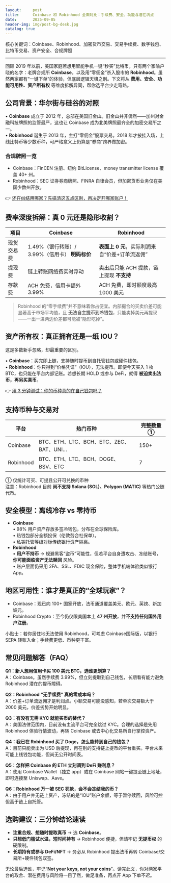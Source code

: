 ```yaml
---
layout:     post
title:      Coinbase 和 Robinhood 全面对比：手续费、安全、功能与潜在坑点
date:       2025-09-05
header-img: img/post-bg-desk.jpg
catalog: true
---
```


核心关键词：Coinbase、Robinhood、加密货币交易、交易手续费、数字钱包、比特币交易、资产安全、合规牌照

---

回顾 2019 年以前，美国家庭若想用智能手机一键“秒买”比特币，只有两个家喻户晓的名字：老牌合规所 **Coinbase**，以及用“零佣金”杀入股市的 **Robinhood**。虽然两家都有“一键下单”的体验，但底层逻辑天壤之别。下文将从 **费用、安全、功能可用性、资产所有权** 等维度拆解异同，帮你选平台少走弯路。

## 公司背景：华尔街与硅谷的对照

• **Coinbase** 成立于 2012 年，总部在美国旧金山。旧金山并非偶然——加州对金融科技牌照的监管最严，这也让 Coinbase 成为北美牌照最齐全的加密交易所之一。  
• **Robinhood** 诞生于 2013 年，主打“零佣金”股票交易。2018 年才披挂入场，上线比特币等少数币种，可严格意义上仍算是“券商”跨界做加密。

### 合规牌照一览
- Coinbase：FinCEN 注册、纽约 BitLicense、money transmitter license 覆盖 40+ 州。  
- Robinhood：SEC 证券券商牌照、FINRA 自律会员，但加密货币业务仅在美国少数州开放。

👉 [还在纠结用哪家？先搞清这五点区别，再决定开哪家账户！](https://okxdog.com/)

## 费率深度拆解：真 0 元还是隐形收割？

| 项目 | Coinbase | Robinhood |
| --- | --- | --- |
| 现货交易费 | 1.49%（银行转账）/ 3.99%（信用卡）  **明码标价** | **表面上 0 元**，实际利润来自“价差+订单流返佣” |
| 提现费 | 链上转账网络费实时浮动 | 卖出后只能 ACH 提款，链上提现 **不支持** |
| 存款费 | ACH 免费，信用卡额外 3.99% | ACH 免费，即时额度最高 1000 美元 |

> Robinhood 的“零手续费”并不意味着你占便宜。内部撮合的买卖价差可能显著高于市场平均值，且 **无法自主提币到冷钱包**，只能卖掉美元再提现——一出一进两边价差都可能被“隐形吃掉”。

## 资产所有权：真正拥有还是一纸 IOU？

这是多数新手忽略，却最重要的区别。

• **Coinbase**：买完即上链，支持随时提币到自托管钱包或硬件钱包。  
• **Robinhood**：你只得到“价格凭证”（IOU），无法提币。即便今天买入 1 枚 BTC，也只能在平台内部记账。若想长期 HOLD 或参与 DeFi，就得 **被迫卖出法币，再另买真币**。

👉 [用 3 分钟测试：你的币种真的在自己钱包吗？](https://okxdog.com/)

## 支持币种与交易对

| 平台 | 热门币种 | 完整数量① |
| --- | --- | --- |
| Coinbase | BTC、ETH、LTC、BCH、ETC、ZEC、BAT、UNI… | 150+ |
| Robinhood | BTC、ETH、LTC、BCH、DOGE、BSV、ETC | 7 |

① 仅统计可买、可提且公开可兑换的币种  
注意：Robinhood 目前 **尚不支持 Solana (SOL)、Polygon (MATIC)** 等热门公链代币。

## 安全模型：离线冷存 vs 零持币

- **Coinbase**  
  • 98% 用户资产存放多签冷钱包，分布在全球保险库。  
  • 热钱包部分全额投保（伦敦劳合社保单）。  
  • 私钥托管等级对标传统银行资产隔离。  
- **Robinhood**  
  • **用户不持币** → 规避黑客“盗币”可能性，但若平台自身遭攻击、冻结账号， **你可能面临资产无法赎回** 风险。  
  • 账户层面仍采用 2FA、SSL、FDIC 现金保险，整体手机端体验类似银行 App。

## 地区可用性：谁才是真正的“全球玩家”？

- Coinbase：现已向 100+ 国家开放，法币通道覆盖美元、欧元、英镑、新加坡元。  
- Robinhood Crypto：至今仍仅限美国本土 **47 州开放**，并**不支持任何国外用户注册**。

小贴士：若你居住地无法使用 Robinhood，可考虑 Coinbase国际版，以银行 SEPA 转账入金；手续费更低、币种更丰富。

## 常见问题解答（FAQ）

**Q1：新人想用信用卡买 100 美元 BTC，选谁更划算？**  
A：Coinbase。虽然手续费 3.99%，但立刻提取到自己钱包，长期看有能力避免 Robinhood 潜在的提币障碍。

**Q2：Robinhood “无手续费” 真的零成本吗？**  
A：价差+订单流返佣才是利润点。小额交易可能没感知，若单次交易额大于 2000 美元，价差劣势开始明显。

**Q3：有没有无需 KYC 就能买币的替代？**  
A：美国法律范围内，目前没有主流平台可完全跳过 KYC。合理的选择是先用 Robinhood 体验行情波动，再转 Coinbase 或去中心化交易所自行掌控资产。

**Q4：我已在 Robinhood 买了 Doge，怎么能转到自己的钱包？**  
A：目前只能卖出为 USD 后提现，再在别的支持链上提币的平台重买。平台未来可能上线钱包功能，但尚无公开时间表。

**Q5：怎样把 Coinbase 的 ETH 立刻调到 DeFi 赚利息？**  
A：使用 Coinbase Wallet（独立 app）或在 Coinbase 网站一键提至链上地址，即可连接至 Uniswap、Aave。

**Q6：Robinhood 万一被 SEC 罚款，会不会冻结我的币？**  
A：由于用户并无链上资产，冻结的是“IOU”账户余额，等于暂停赎回，风险可控但高于链上自托管。

## 选购建议：三分钟结论速读

- **注重合规、想随时提取真币** → 选 **Coinbase**。  
- **只想低门槛试水温，短时间持有** → Robinhood 便捷，但请牢记 **无提币权** 的硬限制。  
- **长期持有或参与 DeFi/NFT** → 务必从 Robinhood 提出法币再转 Coinbase/交易所+硬件钱包双签。  

无论最后选谁，牢记“**Not your keys, not your coins**”。读完此文，你对两家平台的取舍、潜在费用与风险将一目了然，做足准备，再点开 App 下单不迟。